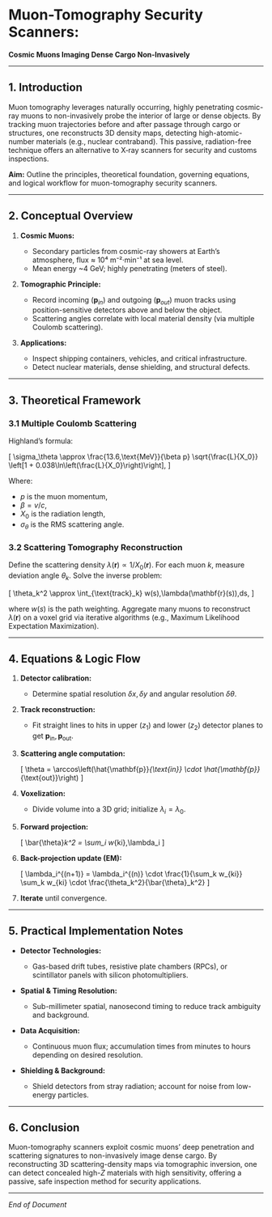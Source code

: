 # Muon-Tomography Security Scanners: 
**Cosmic Muons Imaging Dense Cargo Non-Invasively**

---

## 1. Introduction

Muon tomography leverages naturally occurring, highly penetrating cosmic-ray muons to non-invasively probe the interior of large or dense objects. By tracking muon trajectories before and after passage through cargo or structures, one reconstructs 3D density maps, detecting high-atomic-number materials (e.g., nuclear contraband). This passive, radiation-free technique offers an alternative to X‑ray scanners for security and customs inspections.

**Aim:** Outline the principles, theoretical foundation, governing equations, and logical workflow for muon-tomography security scanners.

---

## 2. Conceptual Overview

1. **Cosmic Muons:**

   * Secondary particles from cosmic-ray showers at Earth’s atmosphere, flux ≈ 10⁴ m⁻²·min⁻¹ at sea level.
   * Mean energy \~4 GeV; highly penetrating (meters of steel).

2. **Tomographic Principle:**

   * Record incoming ($\mathbf{p}_{in}$) and outgoing ($\mathbf{p}_{out}$) muon tracks using position-sensitive detectors above and below the object.
   * Scattering angles correlate with local material density (via multiple Coulomb scattering).

3. **Applications:**

   * Inspect shipping containers, vehicles, and critical infrastructure.
   * Detect nuclear materials, dense shielding, and structural defects.

---

## 3. Theoretical Framework

### 3.1 Multiple Coulomb Scattering

Highland’s formula:

\[
\sigma_\theta \approx \frac{13.6\,\text{MeV}}{\beta p} \sqrt{\frac{L}{X_0}} \left[1 + 0.038\ln\left(\frac{L}{X_0}\right)\right],
\]


Where:

* $p$ is the muon momentum,
* $\beta = v/c$,
* $X_0$ is the radiation length,
* $\sigma_\theta$ is the RMS scattering angle.

### 3.2 Scattering Tomography Reconstruction

Define the scattering density $\lambda(\mathbf{r}) \propto 1/X_0(\mathbf{r})$. For each muon $k$, measure deviation angle $\theta_k$. Solve the inverse problem:

\[
\theta_k^2 \approx \int_{\text{track}_k} w(s)\,\lambda(\mathbf{r}(s))\,ds,
\]

where $w(s)$ is the path weighting. Aggregate many muons to reconstruct $\lambda(\mathbf{r})$ on a voxel grid via iterative algorithms (e.g., Maximum Likelihood Expectation Maximization).

---

## 4. Equations & Logic Flow

1. **Detector calibration:**

   * Determine spatial resolution $\delta x, \delta y$ and angular resolution $\delta \theta$.

2. **Track reconstruction:**

   * Fit straight lines to hits in upper ($z_1$) and lower ($z_2$) detector planes to get $\mathbf{p}_{\text{in}}, \mathbf{p}_{\text{out}}$.

3. **Scattering angle computation:**

   \[
   \theta = \arccos\left(\hat{\mathbf{p}}_{\text{in}} \cdot \hat{\mathbf{p}}_{\text{out}}\right)
   \]

4. **Voxelization:**

   * Divide volume into a 3D grid; initialize $\lambda_i = \lambda_0$.

5. **Forward projection:**

   \[
   \bar{\theta}_k^2 = \sum_i w_{ki}\,\lambda_i
   \]

6. **Back-projection update (EM):**

   \[
   \lambda_i^{(n+1)} = \lambda_i^{(n)} \cdot \frac{1}{\sum_k w_{ki}} \sum_k w_{ki} \cdot \frac{\theta_k^2}{\bar{\theta}_k^2}
   \]

7. **Iterate** until convergence.

---

## 5. Practical Implementation Notes

* **Detector Technologies:**

  * Gas-based drift tubes, resistive plate chambers (RPCs), or scintillator panels with silicon photomultipliers.
* **Spatial & Timing Resolution:**

  * Sub-millimeter spatial, nanosecond timing to reduce track ambiguity and background.
* **Data Acquisition:**

  * Continuous muon flux; accumulation times from minutes to hours depending on desired resolution.
* **Shielding & Background:**

  * Shield detectors from stray radiation; account for noise from low-energy particles.

---

## 6. Conclusion

Muon-tomography scanners exploit cosmic muons’ deep penetration and scattering signatures to non-invasively image dense cargo. By reconstructing 3D scattering-density maps via tomographic inversion, one can detect concealed high-$Z$ materials with high sensitivity, offering a passive, safe inspection method for security applications.

---

*End of Document*
